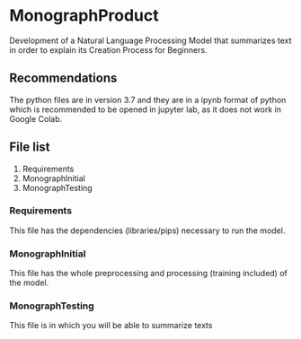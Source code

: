 # MonographProduct
Development of a Natural Language Processing Model that summarizes text in order to explain its Creation Process for Beginners.
## Recommendations
The python files are in version 3.7 and they are in a ipynb format of python which is recommended to be opened in jupyter lab, as it does not work in Google Colab.
## File list
1. Requirements
2. MonographInitial
3. MonographTesting

### Requirements
This file has the dependencies (libraries/pips) necessary to run the model.
### MonographInitial
This file has the whole preprocessing and processing (training included) of the model.
### MonographTesting
This file is in which you will be able to summarize texts

